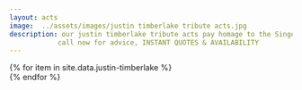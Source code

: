```yaml
---
layout: acts
image:  ../assets/images/justin timberlake tribute acts.jpg
description: our justin timberlake tribute acts pay homage to the Singer who got his start on 'The New Mickey Mouse Club' and made it big with boy band NSYNC, before becoming a solo singer and actor.In 2002, Timberlake decided to pursue a solo career, debuting with the hit song "Like I Love You". Later that year, he released his first solo album, Justified, which sold more than 7 million copies worldwide. He received two Grammy Awards in 2004 for Best Pop Vocal Album and Best Male Pop Vocal Performance.As a solo artist, Timberlake has often collaborated with the Black Eyed Peas, receiving a Grammy nomination with the band for "Where Is The Love?" He has also worked with Nelly, Snoop Dogg and Nelly Furtado. in 2005 he released his second solo album, FutureSex/LoveSounds, which debuted at Number 1 on the Billboard chart. The album's lead single, "SexyBack", spent several consecutive weeks at Number 1.our justin timberlake tribute shows have all the energy and bounce of the real thing. <hr>
            call now for advice, INSTANT QUOTES & AVAILABILITY
---
```


<div class="row mt-4 mb-4">
  {% for item in site.data.justin-timberlake %}
    <div class="col-md-4 mb-5">
      <div class="card border-0 shadow h-100">
        <a href="/acts/{{ item.title | slugify }}">
          <img class="card-img-top" src="{{ item.image_src }}" alt="" />
        </a>
      </div>
    </div>
  {% endfor %}
</div>

